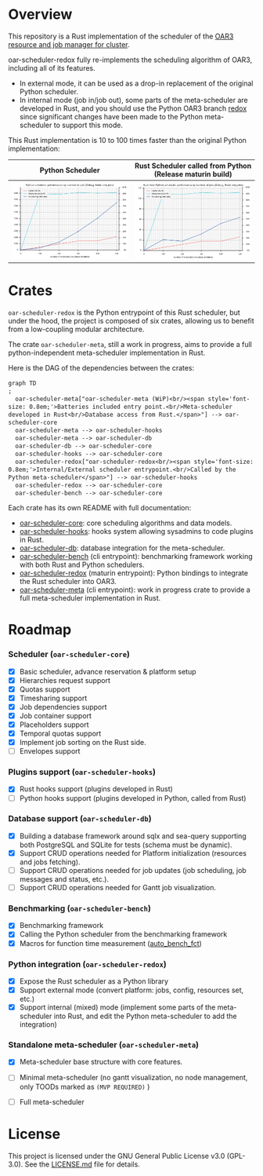 # Overview

This repository is a Rust implementation of the scheduler of the [OAR3 resource and job manager for cluster](https://github.com/oar-team/oar3).

oar-scheduler-redox fully re-implements the scheduling algorithm of OAR3, including all of its features.

- In external mode, it can be used as a drop-in replacement of the original Python scheduler.
- In internal mode (job in/job out), some parts of the meta-scheduler are developed in Rust, and you should use the Python OAR3
  branch [redox](https://github.com/oar-team/oar3/tree/redox) since significant changes have been made to the Python meta-scheduler to support this
  mode.

This Rust implementation is 10 to 100 times faster than the original Python implementation:

|                                                                    Python Scheduler                                                                    |                                               Rust Scheduler called from Python (Release maturin build)                                                |
|:------------------------------------------------------------------------------------------------------------------------------------------------------:|:------------------------------------------------------------------------------------------------------------------------------------------------------:|
| <img src="https://raw.githubusercontent.com/oar-team/oar-scheduler-redox/main/oar-scheduler-bench/benchmarks/1_ts_debug_py-NodeOnly.svg" width="400"/> | <img src="https://raw.githubusercontent.com/oar-team/oar-scheduler-redox/main/oar-scheduler-bench/benchmarks/1_ts_debug_rp-NodeOnly.svg" width="400"/> |

# Crates

`oar-scheduler-redox` is the Python entrypoint of this Rust scheduler, but under the hood, the project is composed of six
crates, allowing us to benefit from a low-coupling modular architecture.

The crate `oar-scheduler-meta`, still a work in progress, aims to provide a full python-independent meta-scheduler implementation in Rust.

Here is the DAG of the dependencies between the crates:

```mermaid
graph TD
;
  oar-scheduler-meta["oar-scheduler-meta (WiP)<br/><span style='font-size: 0.8em;'>Batteries included entry point.<br/>Meta-scheduler developed in Rust<br/>Database access from Rust.</span>"] --> oar-scheduler-core
  oar-scheduler-meta --> oar-scheduler-hooks
  oar-scheduler-meta --> oar-scheduler-db
  oar-scheduler-db --> oar-scheduler-core
  oar-scheduler-hooks --> oar-scheduler-core
  oar-scheduler-redox["oar-scheduler-redox<br/><span style='font-size: 0.8em;'>Internal/External scheduler entrypoint.<br/>Called by the Python meta-scheduler</span>"] --> oar-scheduler-hooks
  oar-scheduler-redox --> oar-scheduler-core
  oar-scheduler-bench --> oar-scheduler-core
```

Each crate has its own README with full documentation:

- [oar-scheduler-core](./oar-scheduler-core/README.md): core scheduling algorithms and data models.
- [oar-scheduler-hooks](./oar-scheduler-hooks/README.md): hooks system allowing sysadmins to code plugins in Rust.
- [oar-scheduler-db](./oar-scheduler-db/README.md): database integration for the meta-scheduler.
- [oar-scheduler-bench](./oar-scheduler-bench/README.md) (cli entrypoint): benchmarking framework working with both Rust and Python schedulers.
- [oar-scheduler-redox](./oar-scheduler-redox/README.md) (maturin entrypoint): Python bindings to integrate the Rust scheduler into OAR3.
- [oar-scheduler-meta](./oar-scheduler-meta/README.md) (cli entrypoint): work in progress crate to provide a full meta-scheduler implementation in
  Rust.

# Roadmap

### Scheduler (`oar-scheduler-core`)

- [x] Basic scheduler, advance reservation & platform setup
- [x] Hierarchies request support
- [x] Quotas support
- [x] Timesharing support
- [x] Job dependencies support
- [x] Job container support
- [x] Placeholders support
- [x] Temporal quotas support
- [x] Implement job sorting on the Rust side.
- [ ] Envelopes support

### Plugins support (`oar-scheduler-hooks`)

- [x] Rust hooks support (plugins developed in Rust)
- [ ] Python hooks support (plugins developed in Python, called from Rust)

### Database support (`oar-scheduler-db`)

- [x] Building a database framework around sqlx and sea-query supporting both PostgreSQL and SQLite for tests (schema must be dynamic).
- [x] Support CRUD operations needed for Platform initialization (resources and jobs fetching).
- [ ] Support CRUD operations needed for job updates (job scheduling, job messages and status, etc.).
- [ ] Support CRUD operations needed for Gantt job visualization.

### Benchmarking (`oar-scheduler-bench`)

- [x] Benchmarking framework
- [x] Calling the Python scheduler from the benchmarking framework
- [x] Macros for function time measurement ([auto_bench_fct](https://crates.io/crates/auto_bench_fct))

### Python integration (`oar-scheduler-redox`)

- [x] Expose the Rust scheduler as a Python library
- [x] Support external mode (convert platform: jobs, config, resources set, etc.)
- [x] Support internal (mixed) mode (implement some parts of the meta-scheduler into Rust, and edit the Python meta-scheduler to add the integration)

### Standalone meta-scheduler (`oar-scheduler-meta`)

- [x] Meta-scheduler base structure with core features.
- [ ] Minimal meta-scheduler (no gantt visualization, no node management, only TOODs marked as `(MVP REQUIRED)` )
- [ ] Full meta-scheduler


# License

This project is licensed under the GNU General Public License v3.0 (GPL-3.0).
See the [LICENSE.md](LICENSE.md) file for details.
